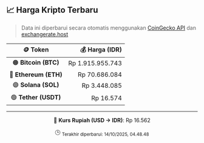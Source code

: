 

<!-- HARGA_KRIPTO -->
## 📈 Harga Kripto Terbaru

> Data ini diperbarui secara otomatis menggunakan [CoinGecko API](https://www.coingecko.com/) dan [exchangerate.host](https://exchangerate.host/)

<div align="center">

| 🪙 Token | 💰 Harga (IDR) |
|:------:|---------------:|
| 🟠 **Bitcoin (BTC)**   | Rp 1.915.955.743 |
| 🔵 **Ethereum (ETH)**  | Rp 70.686.084 |
| 🟣 **Solana (SOL)**    | Rp 3.448.085 |
| 🟢 **Tether (USDT)**   | Rp 16.574 |

---

💱 **Kurs Rupiah (USD → IDR)**: Rp 16.562

🕒 <sub>Terakhir diperbarui: 14/10/2025, 04.48.48</sub>

</div>
<!-- /HARGA_KRIPTO -->